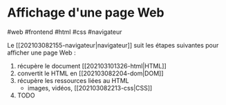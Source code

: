 # Affichage d'une page Web

#web #frontend #html #css #navigateur

Le [[202103082155-navigateur|navigateur]] suit les étapes suivantes pour afficher une page Web :
1. récupère le document [[202103101326-html|HTML]]
2. convertit le HTML en [[202103082204-dom|DOM]]
3. récupère les ressources liées au HTML
	- images, vidéos, [[202103082213-css|CSS]]
4. TODO

